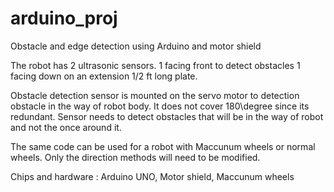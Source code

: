 # arduino_proj
Obstacle and edge detection using Arduino and motor shield

The robot has 2 ultrasonic sensors.
1 facing front to detect obstacles
1 facing down on an extension 1/2 ft long plate.

Obstacle detection sensor is mounted on the servo motor to detection obstacle in the way of robot body.
It does not cover 180\degree since its redundant. Sensor needs to detect obstacles
that will be in the way of robot and not the once around it.

The same code can be used for a robot with Maccunum wheels or normal wheels. Only the direction methods will need to be modified.

Chips and hardware : Arduino UNO, Motor shield, Maccunum wheels
